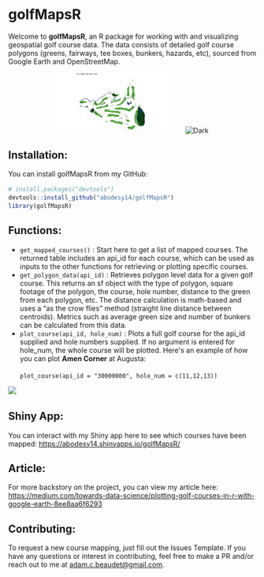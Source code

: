 # golfMapsR

Welcome to <strong>golfMapsR</strong>, an R package for working with and visualizing geospatial golf course data. The data consists of detailed golf course polygons (greens, fairways, tee boxes, bunkers, hazards, etc), sourced from Google Earth and OpenStreetMap.

<p align="center">
  <img alt="Light" src="images/maps/erin_hills.png" width="45%">
&nbsp; &nbsp; &nbsp; &nbsp;
  <img alt="Dark" src="https://github.com/abodesy14/golfMapsR/assets/46985185/424b8c59-1971-474d-9a33-3f5feb176203" width="45%">
</p>

## Installation:
You can install golfMapsR from my GitHub:
```r
# install.packages("devtools")
devtools::install_github("abodesy14/golfMapsR")
library(golfMapsR)
```

## Functions:
- ```get_mapped_courses()``` : Start here to get a list of mapped courses. The returned table includes an api_id for each course, which can be used as inputs to the other functions for retrieving or plotting specific courses.
- ```get_polygon_data(api_id)``` : Retrieves polygon level data for a given golf course. This returns an sf object with the type of polygon, square footage of the polygon, the course, hole number, distance to the green from each polygon, etc. The distance calculation is math-based and uses a “as the crow flies” method (straight line distance between centroids). Metrics such as average green size and number of bunkers can be calculated from this data.
- ```plot_course(api_id, hole_num)``` : Plots a full golf course for the api_id supplied and hole numbers supplied. If no argument is entered for hole_num, the whole course will be plotted. Here's an example of how you can plot <strong>Amen Corner</strong> at Augusta: <br> <br>
```plot_course(api_id = "30000000", hole_num = c(11,12,13))```

<p align="left">
  <img src="images/maps/Amen Corner.jpg" width="45%">
</p>


## Shiny App:
You can interact with my Shiny app here to see which courses have been mapped: https://abodesy14.shinyapps.io/golfMapsR/

## Article:
For more backstory on the project, you can view my article here: https://medium.com/towards-data-science/plotting-golf-courses-in-r-with-google-earth-8ee8aa6f6293

## Contributing:
To request a new course mapping, just fill out the Issues Template. If you have any questions or interest in contributing, feel free to make a PR and/or reach out to me at adam.c.beaudet@gmail.com.
